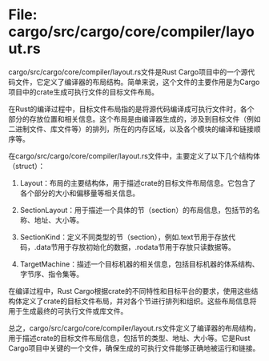 # File: cargo/src/cargo/core/compiler/layout.rs

cargo/src/cargo/core/compiler/layout.rs文件是Rust Cargo项目中的一个源代码文件，它定义了编译器的布局结构。简单来说，这个文件的主要作用是为Cargo项目中的crate生成可执行文件的目标文件布局。

在Rust的编译过程中，目标文件布局指的是将源代码编译成可执行文件时，各个部分的存放位置和相关信息。这个布局是由编译器生成的，涉及到目标文件（例如二进制文件、库文件等）的排列，所在的内存区域，以及各个模块的编译和链接顺序等。

在cargo/src/cargo/core/compiler/layout.rs文件中，主要定义了以下几个结构体（struct）：

1. Layout：布局的主要结构体，用于描述crate的目标文件布局信息。它包含了各个部分的大小和偏移量等相关信息。

2. SectionLayout：用于描述一个具体的节（section）的布局信息，包括节的名称、地址、大小等。

3. SectionKind：定义不同类型的节（section），例如.text节用于存放代码，.data节用于存放初始化的数据，.rodata节用于存放只读数据等。

4. TargetMachine：描述一个目标机器的相关信息，包括目标机器的体系结构、字节序、指令集等。

在编译过程中，Rust Cargo根据crate的不同特性和目标平台的要求，使用这些结构体定义了crate的目标文件布局，并对各个节进行排列和组织。这些布局信息将用于生成最终的可执行文件或库文件。

总之，cargo/src/cargo/core/compiler/layout.rs文件定义了编译器的布局结构，用于描述crate的目标文件布局信息，包括节的类型、地址、大小等。它是Rust Cargo项目中关键的一个文件，确保生成的可执行文件能够正确地被运行和链接。

